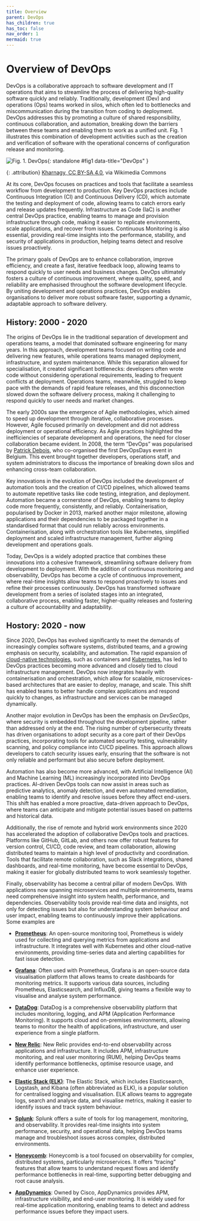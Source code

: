 ```yaml
---
title: Overview
parent: DevOps
has_children: true
has_toc: false
nav_order: 1
mermaid: true
---
```


# Overview of DevOps

DevOps is a collaborative approach to software development and IT operations that aims to streamline the 
process of delivering high-quality software quickly and reliably. Traditionally, development (Dev) and 
operations (Ops) teams worked in silos, which often led to bottlenecks and miscommunication during the 
transition from coding to deployment. DevOps addresses this by promoting a culture of shared 
responsibility, continuous collaboration, and automation, breaking down the barriers between these 
teams and enabling them to work as a unified unit. Fig. 1 illustrates this combination of development 
activities such as the creation and verification of software with the operational concerns of configuration
release and monitoring.

![Fig. 1. DevOps](https://upload.wikimedia.org/wikipedia/commons/0/05/Devops-toolchain.svg){: standalone #fig1 data-title="DevOps" }

{: .attribution}
[Kharnagy, CC BY-SA 4.0](https://creativecommons.org/licenses/by-sa/4.0), via Wikimedia Commons

At its core, DevOps focuses on practices and tools that facilitate a seamless workflow from development 
to production. Key DevOps practices include Continuous Integration (CI) and Continuous Delivery (CD), 
which automate the testing and deployment of code, allowing teams to catch errors early and release 
updates frequently. Infrastructure as Code (IaC) is another central DevOps practice, enabling teams to 
manage and provision infrastructure through code, making it easier to replicate environments, scale 
applications, and recover from issues. Continuous Monitoring is also essential, providing real-time 
insights into the performance, stability, and security of applications in production, helping teams 
detect and resolve issues proactively.

The primary goals of DevOps are to enhance collaboration, improve efficiency, and create a fast, iterative 
feedback loop, allowing teams to respond quickly to user needs and business changes. DevOps ultimately 
fosters a culture of continuous improvement, where quality, speed, and reliability are emphasised 
throughout the software development lifecycle. By uniting development and operations practices, DevOps 
enables organisations to deliver more robust software faster, supporting a dynamic, adaptable approach 
to software delivery.

## History: 2000 - 2020

The origins of DevOps lie in the traditional separation of development and operations teams, a model 
that dominated software engineering for many years. In this approach, development teams focused on writing 
code and delivering new features, while operations teams managed deployment, infrastructure, and system 
maintenance. While this separation allowed for specialisation, it created significant bottlenecks: 
developers often wrote code without considering operational requirements, leading to frequent conflicts 
at deployment. Operations teams, meanwhile, struggled to keep pace with the demands of rapid feature 
releases, and this disconnection slowed down the software delivery process, making it challenging to 
respond quickly to user needs and market changes.

The early 2000s saw the emergence of Agile methodologies, which aimed to speed up development through 
iterative, collaborative processes. However, Agile focused primarily on development and did not address 
deployment or operational efficiency. As Agile practices highlighted the inefficiencies of separate 
development and operations, the need for closer collaboration became evident. In 2008, the term “DevOps” 
was popularised by [Patrick Debois](https://thenewstack.io/qa-patrick-debois-on-the-past-present-and-future-of-devops/), 
who co-organised the first DevOpsDays event in Belgium. This event brought together developers, operations 
staff, and system administrators to discuss the importance of breaking down silos and enhancing cross-team 
collaboration.

Key innovations in the evolution of DevOps included the development of automation tools and the creation 
of CI/CD pipelines, which allowed teams to automate repetitive tasks like code testing, integration, and 
deployment. Automation became a cornerstone of DevOps, enabling teams to deploy code more frequently, 
consistently, and reliably. Containerisation, popularised by Docker in 2013, marked another major milestone, 
allowing applications and their dependencies to be packaged together in a standardised format that could 
run reliably across environments. Containerisation, along with orchestration tools like Kubernetes, 
simplified deployment and scaled infrastructure management, further aligning development and operations 
goals.

Today, DevOps is a widely adopted practice that combines these innovations into a cohesive framework, 
streamlining software delivery from development to deployment. With the addition of continuous monitoring 
and observability, DevOps has become a cycle of continuous improvement, where real-time insights allow 
teams to respond proactively to issues and refine their processes continuously. DevOps has transformed 
software development from a series of isolated stages into an integrated, collaborative process, enabling 
faster, higher-quality releases and fostering a culture of accountability and adaptability.

## Hostory: 2020 - now

Since 2020, DevOps has evolved significantly to meet the demands of increasingly complex software systems, 
distributed teams, and a growing emphasis on security, scalability, and automation. The rapid expansion of 
[cloud-native technologies](https://aws.amazon.com/what-is/cloud-native/), such as containers and 
[Kubernetes](https://kubernetes.io/), has led to DevOps practices becoming more advanced and closely tied 
to cloud infrastructure management. DevOps now integrates heavily with containerisation and orchestration, 
which allow for scalable, microservices-based architectures that are easier to deploy, manage, and scale. 
This shift has enabled teams to better handle complex applications and respond quickly to changes, as 
infrastructure and services can be managed dynamically.

Another major evolution in DevOps has been the emphasis on _DevSecOps_, where security is embedded 
throughout the development pipeline, rather than addressed only at the end. The rising number of 
cybersecurity threats has driven organisations to adopt security as a core part of their DevOps practices, 
incorporating tools for automated security testing, vulnerability scanning, and policy compliance into 
CI/CD pipelines. This approach allows developers to catch security issues early, ensuring that the 
software is not only reliable and performant but also secure before deployment.

Automation has also become more advanced, with Artificial Intelligence (AI) and Machine Learning (ML) 
increasingly incorporated into DevOps practices. AI-driven DevOps tools can now assist in areas such as 
predictive analytics, anomaly detection, and even automated remediation, enabling teams to identify and 
resolve issues before they affect end-users. This shift has enabled a more proactive, data-driven approach 
to DevOps, where teams can anticipate and mitigate potential issues based on patterns and historical data.

Additionally, the rise of remote and hybrid work environments since 2020 has accelerated the adoption of 
collaborative DevOps tools and practices. Platforms like GitHub, GitLab, and others now offer robust 
features for version control, CI/CD, code review, and team collaboration, allowing distributed teams to 
maintain a high level of productivity and coordination. Tools that facilitate remote collaboration, such 
as Slack integrations, shared dashboards, and real-time monitoring, have become essential to DevOps, 
making it easier for globally distributed teams to work seamlessly together.

Finally, observability has become a central pillar of modern DevOps. With applications now spanning 
microservices and multiple environments, teams need comprehensive insight into system health, performance, 
and dependencies. Observability tools provide real-time data and insights, not only for detecting issues 
but also for understanding system behaviour and user impact, enabling teams to continuously improve their 
applications. Some examples are

* **[Prometheus](https://prometheus.io/)**: An open-source monitoring tool, Prometheus is widely used for 
  collecting and querying metrics from applications and infrastructure. It integrates well with Kubernetes 
  and other cloud-native environments, providing time-series data and alerting capabilities for fast issue 
  detection.

* **[Grafana](https://grafana.com/)**: Often used with Prometheus, Grafana is an open-source data 
  visualisation platform that allows teams to create dashboards for monitoring metrics. It supports 
  various data sources, including Prometheus, Elasticsearch, and InfluxDB, giving teams a flexible way 
  to visualise and analyse system performance.

* **[DataDog](https://www.datadoghq.com/)**: DataDog is a comprehensive observability platform that 
  includes monitoring, logging, and APM (Application Performance Monitoring). It supports cloud and 
  on-premises environments, allowing teams to monitor the health of applications, infrastructure, and 
  user experience from a single platform.

* **[New Relic](https://newrelic.com/)**: New Relic provides end-to-end observability across applications 
  and infrastructure. It includes APM, infrastructure monitoring, and real user monitoring (RUM), helping 
  DevOps teams identify performance bottlenecks, optimise resource usage, and enhance user experience.

* **[Elastic Stack (ELK)](https://www.elastic.co/elastic-stack)**: The Elastic Stack, which includes 
  Elasticsearch, Logstash, and Kibana (often abbreviated as ELK), is a popular solution for centralised 
  logging and visualisation. ELK allows teams to aggregate logs, search and analyse data, and visualise 
  metrics, making it easier to identify issues and track system behaviour.

* **[Splunk](https://www.splunk.com/)**: Splunk offers a suite of tools for log management, monitoring, 
  and observability. It provides real-time insights into system performance, security, and operational 
  data, helping DevOps teams manage and troubleshoot issues across complex, distributed environments.

* **[Honeycomb](https://www.honeycomb.io/)**: Honeycomb is a tool focused on observability for complex, 
  distributed systems, particularly microservices. It offers “tracing” features that allow teams to 
  understand request flows and identify performance bottlenecks in real-time, supporting better debugging 
  and root cause analysis.

* **[AppDynamics](https://www.appdynamics.com/)**: Owned by Cisco, AppDynamics provides APM, 
  infrastructure visibility, and end-user monitoring. It is widely used for real-time application 
  monitoring, enabling teams to detect and address performance issues before they impact users.


